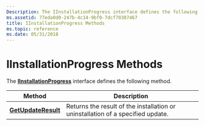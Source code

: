 ```yaml
---
Description: The IInstallationProgress interface defines the following method.
ms.assetid: 77eda0d0-247b-4c14-9bf0-7dcf70387467
title: IInstallationProgress Methods
ms.topic: reference
ms.date: 05/31/2018
---
```


# IInstallationProgress Methods

The [**IInstallationProgress**](/windows/desktop/api/Wuapi/nn-wuapi-iinstallationprogress) interface defines the following method.



| Method                                                           | Description                                                                     |
|------------------------------------------------------------------|---------------------------------------------------------------------------------|
| [**GetUpdateResult**](/windows/desktop/api/Wuapi/nf-wuapi-iinstallationprogress-getupdateresult) | Returns the result of the installation or uninstallation of a specified update. |



 

 

 



